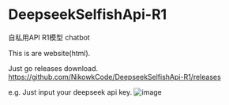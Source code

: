 # DeepseekSelfishApi-R1
自私用API R1模型 chatbot

This is are website(html).

Just go releases download. 
https://github.com/NikowkCode/DeepseekSelfishApi-R1/releases



e.g.
Just input your deepseek api key.
![image](https://github.com/user-attachments/assets/920a987e-e4be-4d3b-8fbf-8dffe413e4cf)
